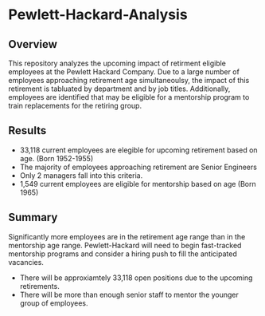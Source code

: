 # Pewlett-Hackard-Analysis

## Overview
This repository analyzes the upcoming impact of retirment eligible employees at the Pewlett Hackard Company. Due to a large number of employees approaching retirement age simultaneoulsy, the impact of this retirement is tabluated by department and by job titles. Additionally, employees are identified that may be eligible for a mentorship program to train replacements for the retiring group.

## Results

   - 33,118 current employees are elegible for upcoming retirement based on age. (Born 1952-1955)
   - The majority of employees approaching retirement are Senior Engineers
   - Only 2 managers fall into this criteria.
   - 1,549 current employees are eligible for mentorship based on age (Born 1965)


## Summary

Significantly more employees are in the retirement age range than in the mentorship age range. Pewlett-Hackard will need to begin fast-tracked mentorship programs and consider a hiring push to fill the anticipated vacancies.

   - There will be approxiamtely 33,118 open positions due to the upcoming retirements.
   - There will be more than enough senior staff to mentor the younger group of employees.
